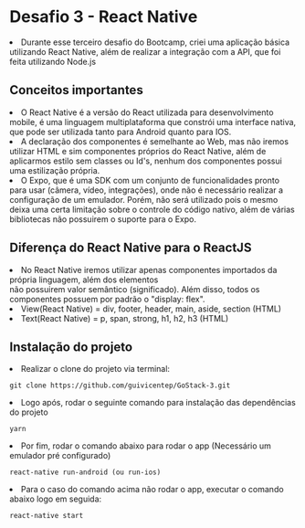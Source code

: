 # Desafio 3 - React Native

<li> Durante esse terceiro desafio do Bootcamp, criei uma aplicação básica utilizando React Native, além de
realizar a integração com a API, que foi feita utilizando Node.js </li>

<h2> Conceitos importantes </h2>
<li> O React Native é a versão do React utilizada para desenvolvimento mobile, é uma linguagem multiplataforma
que constrói uma interface nativa, que pode ser utilizada tanto para Android quanto para IOS. 
</li>
<li> A declaração dos componentes é semelhante ao Web, mas não iremos utilizar HTML e sim componentes próprios do 
React Native, além de aplicarmos estilo sem classes ou Id's, nenhum dos componentes possui uma estilização própria.
</li>
<li> O Expo, que é uma SDK com um conjunto de funcionalidades pronto para usar (câmera, vídeo, integrações), onde
não é necessário realizar a configuração de um emulador. Porém, não será utilizado pois o mesmo deixa uma certa
limitação sobre o controle do código nativo, além de várias bibliotecas não possuirem o suporte para o Expo.</li>

<h2> Diferença do React Native para o ReactJS </h2>
<li> No React Native iremos utilizar apenas componentes importados da própria linguagem, além dos elementos </li>
não possuirem valor semântico (significado). Além disso, todos os componentes possuem por padrão o "display: flex".
</li>
<li> View(React Native) = div, footer, header, main, aside, section (HTML)</li>
<li> Text(React Native) = p, span, strong, h1, h2, h3 (HTML)</li>

<h2> Instalação do projeto </h2>
<li> Realizar o clone do projeto via terminal: </li>

``` 
git clone https://github.com/guivicentep/GoStack-3.git
``` 
<li> Logo após, rodar o seguinte comando para instalação das dependências do projeto</li>

```
yarn
``` 
<li> Por fim, rodar o comando abaixo para rodar o app (Necessário um emulador pré configurado)</li>

```
react-native run-android (ou run-ios)
``` 
<li> Para o caso do comando acima não rodar o app, executar o comando abaixo logo em seguida:</li>

```
react-native start
```


